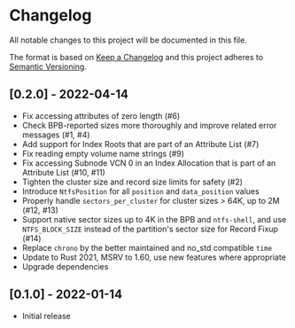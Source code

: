 # Changelog
All notable changes to this project will be documented in this file.

The format is based on [Keep a Changelog](http://keepachangelog.com/en/1.0.0/)
and this project adheres to [Semantic Versioning](https://semver.org/spec/v2.0.0.html).


## [0.2.0] - 2022-04-14
- Fix accessing attributes of zero length (#6)
- Check BPB-reported sizes more thoroughly and improve related error messages (#1, #4)
- Add support for Index Roots that are part of an Attribute List (#7)
- Fix reading empty volume name strings (#9)
- Fix accessing Subnode VCN 0 in an Index Allocation that is part of an Attribute List (#10, #11)
- Tighten the cluster size and record size limits for safety (#2)
- Introduce `NtfsPosition` for all `position` and `data_position` values
- Properly handle `sectors_per_cluster` for cluster sizes > 64K, up to 2M (#12, #13)
- Support native sector sizes up to 4K in the BPB and `ntfs-shell`, and use `NTFS_BLOCK_SIZE` instead of the partition's sector size for Record Fixup (#14)
- Replace `chrono` by the better maintained and no_std compatible `time`
- Update to Rust 2021, MSRV to 1.60, use new features where appropriate
- Upgrade dependencies


## [0.1.0] - 2022-01-14
- Initial release
